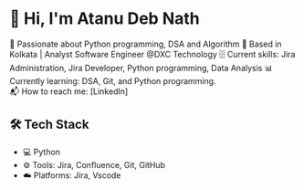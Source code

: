 # 👋 Hi, I'm Atanu Deb Nath

🎯 Passionate about Python programming, DSA and Algorithm 
📍 Based in Kolkata | Analyst Software Engineer @DXC Technology
🗄  Current skills: Jira Administration, Jira Developer, Python programming, Data Analysis 
📊 Currently learning: DSA, Git, and Python programming.  
📬 How to reach me: [LinkedIn]

## 🛠️ Tech Stack
- 💻 Python
- ⚙️ Tools: Jira, Confluence, Git, GitHub
- ☁️ Platforms: Jira, Vscode

